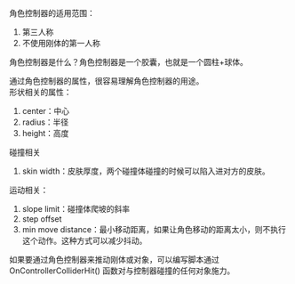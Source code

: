 角色控制器的适用范围：
1. 第三人称
2. 不使用刚体的第一人称

角色控制器是什么？角色控制器是一个胶囊，也就是一个圆柱+球体。  

通过角色控制器的属性，很容易理解角色控制器的用途。  
形状相关的属性：
1. center：中心
2. radius：半径
3. height：高度

碰撞相关
1. skin width：皮肤厚度，两个碰撞体碰撞的时候可以陷入进对方的皮肤。  

运动相关：
1. slope limit：碰撞体爬坡的斜率
2. step offset
3. min move distance：最小移动距离，如果让角色移动的距离太小，则不执行这个动作。这种方式可以减少抖动。  

如果要通过角色控制器来推动刚体或对象，可以编写脚本通过 OnControllerColliderHit() 函数对与控制器碰撞的任何对象施力。